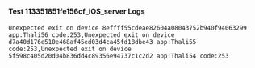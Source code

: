 #### Test 113351851fe156cf_iOS_server Logs


```
Unexpected exit on device 8effff55cdeae82604a08043752b940f94063299 app:Thali56 code:253,Unexpected exit on device d7a40d176e510e468af45ed03d4ca45fd18dbe43 app:Thali55 code:253,Unexpected exit on device 5f598c405d20d04b836dd4c89356e94737c1c2d2 app:Thali54 code:253
```
